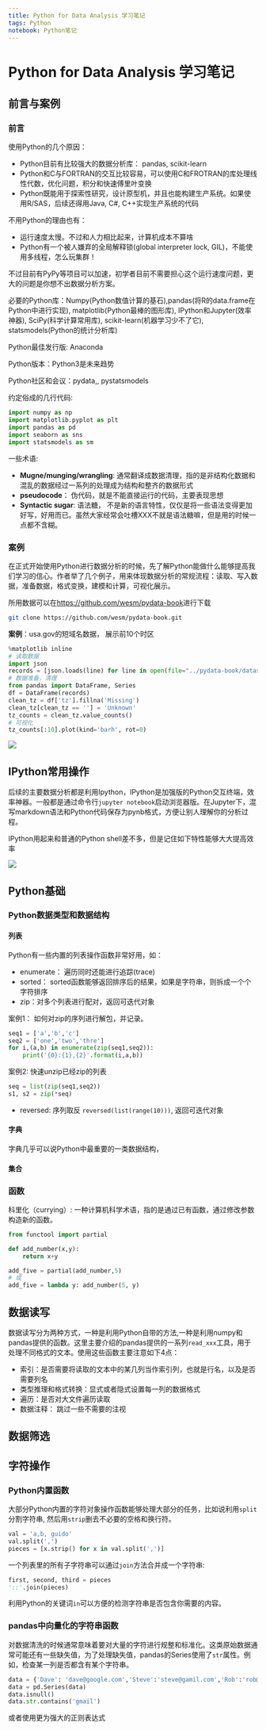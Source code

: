 ```yaml
---
title: Python for Data Analysis 学习笔记
tags: Python
notebook: Python笔记
---
```


<!-- @import "[TOC]" {cmd="toc" depthFrom=1 depthTo=6 orderedList=false} -->

# Python for Data Analysis 学习笔记

## 前言与案例

### 前言

使用Python的几个原因：

- Python目前有比较强大的数据分析库： pandas, scikit-learn
- Python和C与FORTRAN的交互比较容易，可以使用C和FROTRAN的库处理线性代数，优化问题，积分和快速傅里叶变换
- Python既能用于探索性研究，设计原型机，并且也能构建生产系统。如果使用R/SAS，后续还得用Java, C#, C++实现生产系统的代码

不用Python的理由也有：

- 运行速度太慢。不过和人力相比起来，计算机成本不算啥
- Python有一个被人嫌弃的全局解释锁(global interpreter lock, GIL)，不能使用多线程，怎么玩集群！

不过目前有PyPy等项目可以加速，初学者目前不需要担心这个运行速度问题，更大的问题是你想不出数据分析方案。

必要的Python库：Numpy(Python数值计算的基石),pandas(将R的data.frame在Python中进行实现), matplotlib(Python最棒的图形库), IPython和Jupyter(效率神器), SciPy(科学计算常用库), scikit-learn(机器学习少不了它), statsmodels(Python的统计分析库)

Python最佳发行版: Anaconda

Python版本：Python3是未来趋势

Python社区和会议：pydata,, pystatsmodels

约定俗成的几行代码:

```Python
import numpy as np
import matplotlib.pyplot as plt
import pandas as pd
import seaborn as sns
import statsmodels as sm
```

一些术语:

- **Mugne/munging/wrangling**: 通常翻译成数据清理，指的是非结构化数据和混乱的数据经过一系列的处理成为结构和整齐的数据形式
- **pseudocode**： 伪代码，就是不能直接运行的代码，主要表现思想
- **Syntactic sugar**: 语法糖， 不是新的语言特性，仅仅是将一些语法变得更加好写，好用而已。虽然大家经常会吐槽XXX不就是语法糖嘛，但是用的时候一点都不含糊。

### 案例

在正式开始使用Python进行数据分析的时候，先了解Python能做什么能够提高我们学习的信心。作者举了几个例子，用来体现数据分析的常规流程：读取、写入数据，准备数据，格式变换，建模和计算，可视化展示。

所用数据可以在<https://github.com/wesm/pydata-book>进行下载

```bash
git clone https://github.com/wesm/pydata-book.git
```

**案例**：usa.gov的短域名数据， 展示前10个时区

```Python
%matplotlib inline
# 读取数据
import json
records = [json.loads(line) for line in open(file="../pydata-book/datasets/bitly_usagov/example.txt")]
# 数据准备，清理
from pandas import DataFrame, Series
df = DataFrame(records)
clean_tz = df['tz'].fillna('Missing')
clean_tz[clean_tz == ''] = 'Unknown'
tz_counts = clean_tz.value_counts()
# 可视化
tz_counts[:10].plot(kind='barh', rot=0)
```

![](http://oex750gzt.bkt.clouddn.com/18-1-1/51728371.jpg)

## IPython常用操作

后续的主要数据分析都是利用Ipython，IPython是加强版的Python交互终端，效率神器。一般都是通过命令行`jupyter notebook`启动浏览器版。在Jupyter下，混写markdown语法和Python代码保存为pynb格式，方便让别人理解你的分析过程。

IPython用起来和普通的Python shell差不多，但是记住如下特性能够大大提高效率

![](http://oex750gzt.bkt.clouddn.com/18-1-1/27041535.jpg)

## Python基础

### Python数据类型和数据结构

#### 列表

Python有一些内置的列表操作函数非常好用，如：

- enumerate： 遍历同时还能进行追踪(trace)
- sorted： sorted函数能够返回排序后的结果，如果是字符串，则拆成一个个字符排序
- zip：对多个列表进行配对，返回可迭代对象

案例1： 如何对zip的序列进行解包，并记录。

```Python
seq1 = ['a','b','c']
seq2 = ['one','two','thre']
for i,(a,b) in enumerate(zip(seq1,seq2)):
    print('{0}:{1},{2}'.format(i,a,b))
```

案例2: 快速unzip已经zip的列表

```Python
seq = list(zip(seq1,seq2))
s1, s2 = zip(*seq)
```

- reversed: 序列取反 `reversed(list(range(10)))`, 返回可迭代对象

#### 字典

字典几乎可以说Python中最重要的一类数据结构，

#### 集合

### 函数

科里化（currying）: 一种计算机科学术语，指的是通过已有函数，通过修改参数构造新的函数。

```Python
from functool import partial

def add_number(x,y):
    return x+y

add_five = partial(add_number,5)
# 或
add_five = lambda y: add_number(5, y)
```

## 数据读写

数据读写分为两种方式，一种是利用Python自带的方法,一种是利用numpy和pandas提供的函数。这里主要介绍的pandas提供的一系列`read_xxx`工具，用于处理不同格式的文本。使用这些函数主要注意如下4点：

- 索引：是否需要将读取的文本中的某几列当作索引列，也就是行名，以及是否需要列名
- 类型推理和格式转换：显式或者隐式设置每一列的数据格式
- 遍历：是否对大文件遍历读取
- 数据注释： 跳过一些不需要的注视

## 数据筛选



## 字符操作

### Python内置函数

大部分Python内置的字符对象操作函数能够处理大部分的任务，比如说利用`split`分割字符串, 然后用`strip`删去不必要的空格和换行符。

```Python
val = 'a,b, guido'
val.split(',')
pieces = [x.strip() for x in val.split(',')]
```

一个列表里的所有子字符串可以通过`join`方法合并成一个字符串:

```Python
first, second, third = pieces
'::'.join(pieces)
```

利用Python的关键词`in`可以方便的检测字符串是否包含你需要的内容。

### pandas中向量化的字符串函数

对数据清洗的时候通常意味着要对大量的字符进行规整和标准化。这类原始数据通常可能还有一些缺失值，为了处理缺失值，pandas的Series使用了`str`属性。例如，检查某一列是否都含有某个字符串。

```Python
data = {'Dave': 'dave@google.com','Steve':'steve@gamil.com','Rob':'rob@gamil','Wes':np.nan}
data = pd.Series(data)
data.isnull()
data.str.contains('gmail')
```

或者使用更为强大的正则表达式